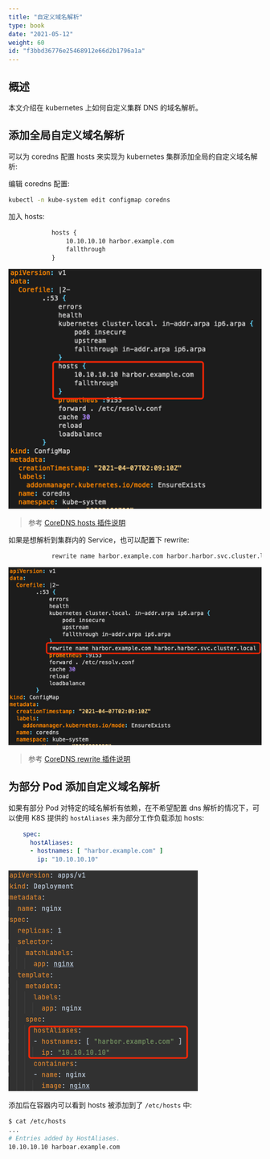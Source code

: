 ```yaml
---
title: "自定义域名解析"
type: book
date: "2021-05-12"
weight: 60
id: "f3bbd36776e25468912e66d2b1796a1a"
---
```


## 概述

本文介绍在 kubernetes 上如何自定义集群 DNS 的域名解析。

## 添加全局自定义域名解析

可以为 coredns 配置 hosts 来实现为 kubernetes 集群添加全局的自定义域名解析:

编辑 coredns 配置:

```bash
kubectl -n kube-system edit configmap coredns
```

加入 hosts:

```txt
            hosts {
                10.10.10.10 harbor.example.com
                fallthrough
            }
```

![](1.png)

> 参考 [CoreDNS hosts 插件说明](https://coredns.io/plugins/hosts/)

如果是想解析到集群内的 Service，也可以配置下 rewrite:

```txt
            rewrite name harbor.example.com harbor.harbor.svc.cluster.local
```

![](2.png)

> 参考 [CoreDNS rewrite 插件说明](https://coredns.io/plugins/rewrite/)

## 为部分 Pod 添加自定义域名解析

如果有部分 Pod 对特定的域名解析有依赖，在不希望配置 dns 解析的情况下，可以使用 K8S 提供的 `hostAliases` 来为部分工作负载添加 hosts:

```yaml
    spec:
      hostAliases:
      - hostnames: [ "harbor.example.com" ]
        ip: "10.10.10.10"
```

![](3.png)

添加后在容器内可以看到 hosts 被添加到了 `/etc/hosts` 中:

```bash
$ cat /etc/hosts
...
# Entries added by HostAliases.
10.10.10.10	harboar.example.com
```